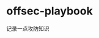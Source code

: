 





















































































































# offsec-playbook
记录一点攻防知识
